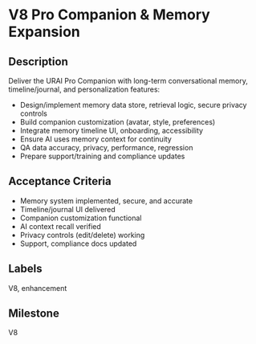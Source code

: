 # V8 Pro Companion & Memory Expansion

## Description
Deliver the URAI Pro Companion with long-term conversational memory, timeline/journal, and personalization features:
- Design/implement memory data store, retrieval logic, secure privacy controls
- Build companion customization (avatar, style, preferences)
- Integrate memory timeline UI, onboarding, accessibility
- Ensure AI uses memory context for continuity
- QA data accuracy, privacy, performance, regression
- Prepare support/training and compliance updates

## Acceptance Criteria
- Memory system implemented, secure, and accurate
- Timeline/journal UI delivered
- Companion customization functional
- AI context recall verified
- Privacy controls (edit/delete) working
- Support, compliance docs updated

## Labels
V8, enhancement

## Milestone
V8